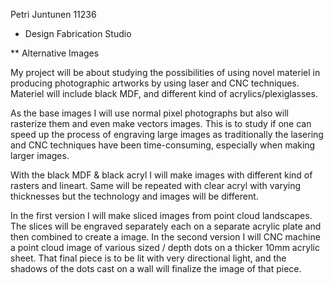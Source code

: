 Petri Juntunen 11236

* Design Fabrication Studio

** Alternative Images

My project will be about studying the possibilities of using novel materiel in producing photographic artworks by using laser and CNC techniques. Materiel will include black MDF, 
and different kind of acrylics/plexiglasses.

As the base images I will use normal pixel photographs but also will rasterize them and even make vectors images. This is to study if one can speed up the process of engraving large images as traditionally the lasering and CNC techniques have been time-consuming, especially when making larger images.

With the black MDF & black acryl I will make images with different kind of rasters and lineart.
Same will be repeated with clear acryl with varying thicknesses but the technology and images will be different.

In the first version I will make sliced images from point cloud landscapes. The slices will be engraved separately each on a separate acrylic plate and then combined to create a image.
In the second version I will CNC machine a point cloud image of various sized / depth dots on a thicker 10mm acrylic sheet. That final piece is to be lit with very directional light, and the shadows of the dots cast on a wall will finalize the image of that piece.